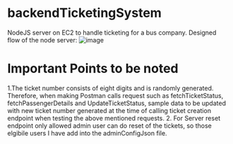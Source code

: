 # backendTicketingSystem
NodeJS server on EC2 to handle ticketing for a bus company.
Designed flow of the node server:
![image](https://github.com/Manasamahesh/backendTicketingSystem/assets/25504822/766ee9c2-f56d-4e10-8539-a56bbd1c7d2a)


# Important Points to be noted

1.The ticket number consists of eight digits and is randomly generated. Therefore, when making Postman calls request such as fetchTicketStatus, fetchPassengerDetails and UpdateTicketStatus, sample data to be updated with new ticket number generated at the time of calling ticket creation endpoint when testing the above mentioned requests.
2. For Server reset endpoint only allowed admin user can do reset of the tickets, so those elgibile users I have add into the adminConfigJson file.

   
